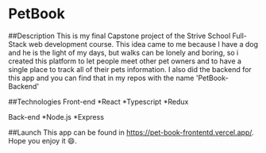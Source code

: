 # PetBook
##Description
This is my final Capstone project of the Strive School Full-Stack web development course. This idea came to me because I have a dog and he is the light of my days, but walks can be lonely and boring, so i created this platform to let people meet other pet owners and to have a single place to track all of their pets information. I also did the backend for this app and you can find that in my repos with the name 'PetBook-Backend'

##Technologies
Front-end
*React
*Typescript
*Redux

Back-end
*Node.js
*Express

##Launch
This app can be found in https://pet-book-frontentd.vercel.app/. Hope you enjoy it 😄.

